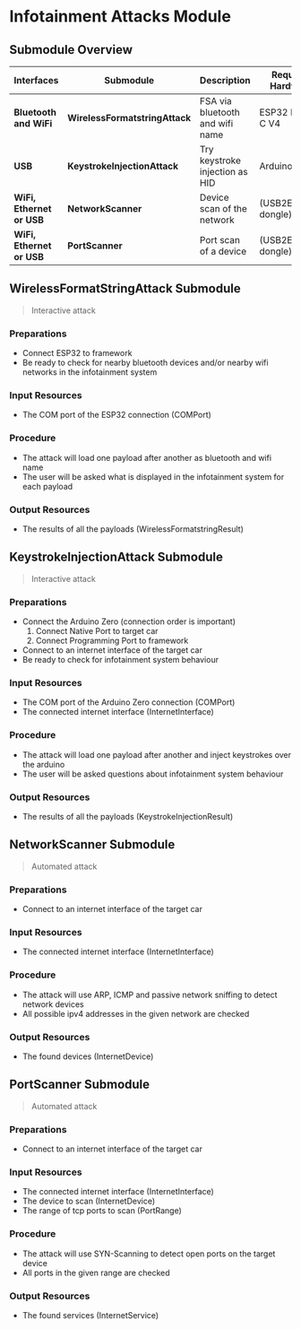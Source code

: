 # Infotainment Attacks Module

## Submodule Overview

| Interfaces                | Submodule                      | Description                     | Required Hardware     |
|---------------------------|--------------------------------|---------------------------------|-----------------------|
| **Bluetooth and WiFi**    | **WirelessFormatstringAttack** | FSA via bluetooth and wifi name | ESP32 Devkit C V4     |
| **USB**                   | **KeystrokeInjectionAttack**   | Try keystroke injection as HID  | Arduino Zero          |
| **WiFi, Ethernet or USB** | **NetworkScanner**             | Device scan of the network      | (USB2Ethernet dongle) |
| **WiFi, Ethernet or USB** | **PortScanner**                | Port scan of a device           | (USB2Ethernet dongle) |

## WirelessFormatStringAttack Submodule

> Interactive attack

### Preparations

- Connect ESP32 to framework
- Be ready to check for nearby bluetooth devices and/or nearby wifi networks in the infotainment system

### Input Resources

- The COM port of the ESP32 connection (COMPort)

### Procedure

- The attack will load one payload after another as bluetooth and wifi name
- The user will be asked what is displayed in the infotainment system for each payload

### Output Resources

- The results of all the payloads (WirelessFormatstringResult)

## KeystrokeInjectionAttack Submodule

> Interactive attack

### Preparations

- Connect the Arduino Zero (connection order is important)
    1. Connect Native Port to target car
    2. Connect Programming Port to framework
- Connect to an internet interface of the target car
- Be ready to check for infotainment system behaviour

### Input Resources

- The COM port of the Arduino Zero connection (COMPort)
- The connected internet interface (InternetInterface)

### Procedure

- The attack will load one payload after another and inject keystrokes over the arduino
- The user will be asked questions about infotainment system behaviour

### Output Resources

- The results of all the payloads (KeystrokeInjectionResult)

## NetworkScanner Submodule

> Automated attack

### Preparations

- Connect to an internet interface of the target car

### Input Resources

- The connected internet interface (InternetInterface)

### Procedure

- The attack will use ARP, ICMP and passive network sniffing to detect network devices
- All possible ipv4 addresses in the given network are checked

### Output Resources

- The found devices (InternetDevice)

## PortScanner Submodule

> Automated attack

### Preparations

- Connect to an internet interface of the target car

### Input Resources

- The connected internet interface (InternetInterface)
- The device to scan (InternetDevice)
- The range of tcp ports to scan (PortRange)

### Procedure

- The attack will use SYN-Scanning to detect open ports on the target device
- All ports in the given range are checked

### Output Resources

- The found services (InternetService)
